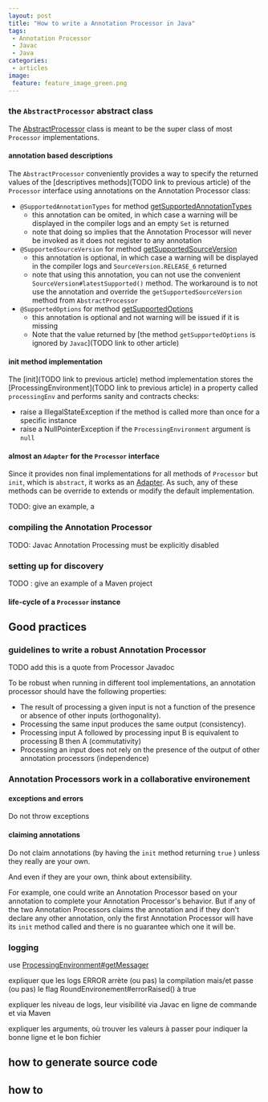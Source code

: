 ```yaml
---
layout: post
title: "How to write a Annotation Processor in Java"
tags:
 - Annotation Processor
 - Javac
 - Java
categories:
 - articles
image:
 feature: feature_image_green.png
---
```




### the ```AbstractProcessor``` abstract class

The [AbstractProcessor](http://docs.oracle.com/javase/7/docs/api/javax/annotation/processing/AbstractProcessor.html) class is meant to be the super class of most ```Processor``` implementations.

#### annotation based descriptions

The ```AbstractProcessor``` conveniently provides a way to specify the returned values of the [descriptives methods](TODO link to previous article) of the ```Processor``` interface using annotations on the Annotation Processor class:

* ```@SupportedAnnotationTypes``` for method [getSupportedAnnotationTypes](http://docs.oracle.com/javase/7/docs/api/javax/annotation/processing/Processor.html#getSupportedAnnotationTypes())
    - this annotation can be omited, in which case a warning will be displayed in the compiler logs and an empty ```Set``` is returned
    - note that doing so implies that the Annotation Processor will never be invoked as it does not register to any annotation
* ```@SupportedSourceVersion``` for method [getSupportedSourceVersion](http://docs.oracle.com/javase/7/docs/api/javax/annotation/processing/Processor.html#getSupportedSourceVersion())
    - this annotation is optional, in which case a warning will be displayed in the compiler logs and ```SourceVersion.RELEASE_6``` returned
    - note that using this annotation, you can not use the convenient ```SourceVersion#latestSupported()``` method. The workaround is to not use the annotation and override the ```getSupportedSourceVersion``` method from ```AbstractProcessor```
* ```@SupportedOptions``` for method [getSupportedOptions](http://docs.oracle.com/javase/7/docs/api/javax/annotation/processing/Processor.html#getSupportedOptions())
    - this annotation is optional and not warning will be issued if it is missing
    - Note that the value returned by [the method ```getSupportedOptions``` is ignored by ```Javac```](TODO link to other article)

#### init method implementation

The [init](TODO link to previous article) method implementation stores the [ProcessingEnvironment](TODO link to previous article) in a property called ```processingEnv``` and performs sanity and contracts checks:

* raise a IllegalStateException if the method is called more than once for a specific instance
* raise a NullPointerException if the ```ProcessingEnvironment``` argument is ```null```

#### almost an ```Adapter``` for the ```Processor``` interface

Since it provides non final implementations for all methods of ```Processor``` but ```init```, which is ```abstract```, it works as an [Adapter](http://en.wikipedia.org/wiki/Adapter_pattern). As such, any of these methods can be override to extends or modify the default implementation.


TODO: give an example, a 

### compiling the Annotation Processor

TODO: Javac Annotation Processing must be explicitly disabled

### setting up for discovery

TODO : give an example of a Maven project

#### life-cycle of a ```Processor``` instance


## Good practices

### guidelines to write a robust Annotation Processor

TODO add this is a quote from Processor Javadoc

To be robust when running in different tool implementations, an annotation processor should have the following properties:

* The result of processing a given input is not a function of the presence or absence of other inputs (orthogonality).
* Processing the same input produces the same output (consistency).
* Processing input A followed by processing input B is equivalent to processing B then A (commutativity)
* Processing an input does not rely on the presence of the output of other annotation processors (independence) 

### Annotation Processors work in a collaborative environement

#### exceptions and errors
Do not throw exceptions

#### claiming annotations

Do not claim annotations (by having the ```init``` method returning ```true``` ) unless they really are your own.

And even if they are your own, think about extensibility. 

For example, one could write an Annotation Processor based on your annotation to complete your Annotation Processor's behavior.
But if any of the two Annotation Processors claims the annotation and if they don't declare any other annotation, only the first Annotation Processor will have its ```init``` method called and there is no guarantee which one it will be.

### logging

use [ProcessingEnvironment#getMessager](http://docs.oracle.com/javase/7/docs/api/javax/annotation/processing/ProcessingEnvironment.html#getMessager())

expliquer que les logs ERROR arrète (ou pas) la compilation mais/et passe (ou pas) le flag RoundEnvironement#errorRaised() à true

expliquer les niveau de logs, leur visibilité via Javac en ligne de commande et via Maven

expliquer les arguments, où trouver les valeurs à passer pour indiquer la bonne ligne et le bon fichier


## how to generate source code

## how to 

